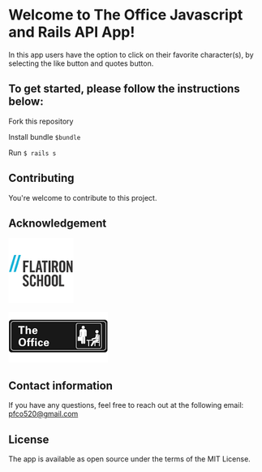 
# Welcome to The Office Javascript and Rails API App! 

In this app users have the option to click on their favorite character(s), by selecting the like button and quotes button. 

## To get started, please follow the instructions below:

Fork this repository 

Install bundle `$bundle`

Run `$ rails s` 

## Contributing

You're welcome to contribute to this project. 

## Acknowledgement

![](images/flatiron_img.png)

![](images/the_office.png)

## Contact information
If you have any questions, feel free to reach out at the following email:
pfco520@gmail.com

## License

The app is available as open source under the terms of the MIT License.

